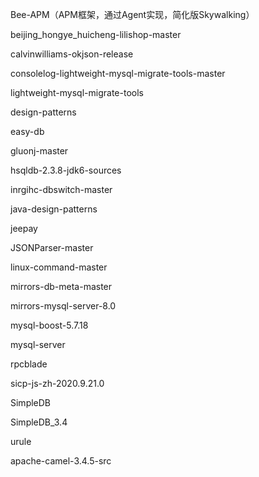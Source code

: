 Bee-APM（APM框架，通过Agent实现，简化版Skywalking）

beijing_hongye_huicheng-lilishop-master

calvinwilliams-okjson-release

consolelog-lightweight-mysql-migrate-tools-master

lightweight-mysql-migrate-tools

design-patterns

easy-db

gluonj-master

hsqldb-2.3.8-jdk6-sources

inrgihc-dbswitch-master

java-design-patterns

jeepay

JSONParser-master

linux-command-master

mirrors-db-meta-master

mirrors-mysql-server-8.0

mysql-boost-5.7.18

mysql-server

rpcblade

sicp-js-zh-2020.9.21.0

SimpleDB

SimpleDB_3.4

urule

apache-camel-3.4.5-src

